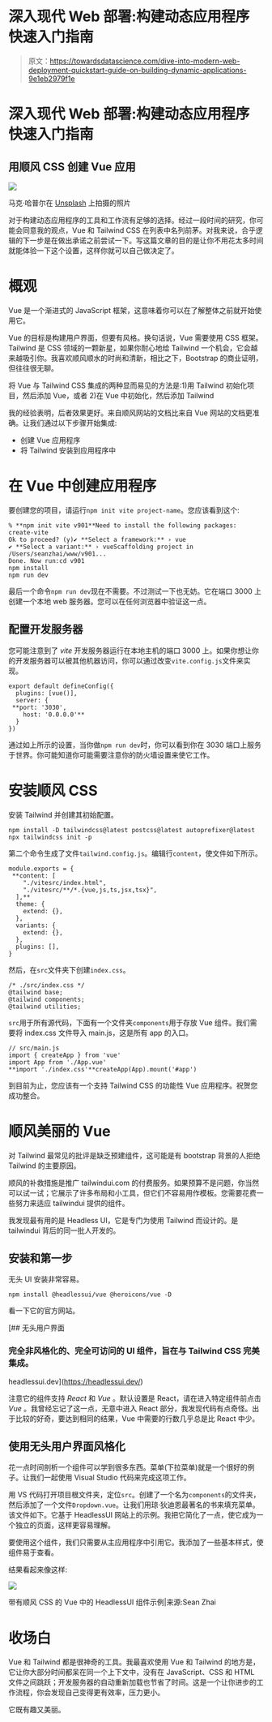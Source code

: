# 深入现代 Web 部署:构建动态应用程序快速入门指南

> 原文：<https://towardsdatascience.com/dive-into-modern-web-deployment-quickstart-guide-on-building-dynamic-applications-9e1eb2979f1e>

# 深入现代 Web 部署:构建动态应用程序快速入门指南

## 用顺风 CSS 创建 Vue 应用

![](img/33f1ec4971865034005e0e795f6fe946.png)

马克·哈普尔在 [Unsplash](https://unsplash.com?utm_source=medium&utm_medium=referral) 上拍摄的照片

对于构建动态应用程序的工具和工作流有足够的选择。经过一段时间的研究，你可能会同意我的观点，Vue 和 Tailwind CSS 在列表中名列前茅。对我来说，合乎逻辑的下一步是在做出承诺之前尝试一下。写这篇文章的目的是让你不用花太多时间就能体验一下这个设置，这样你就可以自己做决定了。

# 概观

Vue 是一个渐进式的 JavaScript 框架，这意味着你可以在了解整体之前就开始使用它。

Vue 的目标是构建用户界面，但要有风格。换句话说，Vue 需要使用 CSS 框架。Tailwind 是 CSS 领域的一颗新星，如果你耐心地给 Tailwind 一个机会，它会越来越吸引你。我喜欢顺风顺水的时尚和清新，相比之下，Bootstrap 的商业证明，但往往很无聊。

将 Vue 与 Tailwind CSS 集成的两种显而易见的方法是:1)用 Tailwind 初始化项目，然后添加 Vue，或者 2)在 Vue 中初始化，然后添加 Tailwind

我的经验表明，后者效果更好。来自顺风网站的文档比来自 Vue 网站的文档更准确。让我们通过以下步骤开始集成:

*   创建 Vue 应用程序
*   将 Tailwind 安装到应用程序中

# 在 Vue 中创建应用程序

要创建您的项目，请运行`npm init vite project-name`。您应该看到这个:

```
% **npm init vite v901**Need to install the following packages:
create-vite
Ok to proceed? (y)✔ **Select a framework:** › vue
✔ **Select a variant:** › vueScaffolding project in /Users/seanzhai/www/v901...
Done. Now run:cd v901
npm install
npm run dev
```

最后一个命令`npm run dev`现在不需要。不过测试一下也无妨。它在端口 3000 上创建一个本地 web 服务器。您可以在任何浏览器中验证这一点。

## 配置开发服务器

您可能注意到了 *vite* 开发服务器运行在本地主机的端口 3000 上。如果你想让你的开发服务器可以被其他机器访问，你可以通过改变`vite.config.js`文件来实现。

```
export default defineConfig({
  plugins: [vue()],
  server: {
 **port: '3030',
    host: '0.0.0.0'**
  }
})
```

通过如上所示的设置，当你做`npm run dev`时，你可以看到你在 3030 端口上服务于世界。你可能知道你可能需要注意你的防火墙设置来使它工作。

# 安装顺风 CSS

安装 Tailwind 并创建其初始配置。

```
npm install -D tailwindcss@latest postcss@latest autoprefixer@latest
npx tailwindcss init -p
```

第二个命令生成了文件`tailwind.config.js`。编辑行`content`，使文件如下所示。

```
module.exports = {
 **content: [
    "./vitesrc/index.html",
    "./vitesrc/**/*.{vue,js,ts,jsx,tsx}",
  ],**
  theme: {
    extend: {},
  },
  variants: {
    extend: {},
  },
  plugins: [],
}
```

然后，在`src`文件夹下创建`index.css`。

```
/* ./src/index.css */
@tailwind base;
@tailwind components;
@tailwind utilities;
```

`src`用于所有源代码，下面有一个文件夹`components`用于存放 Vue 组件。我们需要将 index.css 文件导入 main.js，这是所有 app 的入口。

```
// src/main.js
import { createApp } from 'vue'
import App from './App.vue'
**import './index.css'**createApp(App).mount('#app')
```

到目前为止，您应该有一个支持 Tailwind CSS 的功能性 Vue 应用程序。祝贺您成功整合。

# 顺风美丽的 Vue

对 Tailwind 最常见的批评是缺乏预建组件，这可能是有 bootstrap 背景的人拒绝 Tailwind 的主要原因。

顺风的补救措施是推广 tailwindui.com 的付费服务。如果预算不是问题，你当然可以试一试；它展示了许多布局和小工具，但它们不容易用作模板。您需要花费一些努力来适应 tailwindui 提供的组件。

我发现最有用的是 Headless UI，它是专门为使用 Tailwind 而设计的。是 tailwindui 背后的同一批人开发的。

## 安装和第一步

无头 UI 安装非常容易。

```
npm install @headlessui/vue @heroicons/vue -D
```

看一下它的官方网站。

[](https://headlessui.dev/) [## 无头用户界面

### 完全非风格化的、完全可访问的 UI 组件，旨在与 Tailwind CSS 完美集成。

headlessui.dev](https://headlessui.dev/) 

注意它的组件支持 *React* 和 *Vue* 。默认设置是 React，请在进入特定组件前点击 *Vue* 。我曾经忘记了这一点，无意中进入 React 部分，我发现代码有点奇怪。出于比较的好奇，要达到相同的结果，Vue 中需要的行数几乎总是比 React 中少。

## 使用无头用户界面风格化

花一点时间剖析一个组件可以学到很多东西。菜单(下拉菜单)就是一个很好的例子。让我们一起使用 Visual Studio 代码来完成这项工作。

用 VS 代码打开项目根文件夹，定位`src`。创建了一个名为`components`的文件夹，然后添加了一个文件`Dropdown.vue`。让我们用琼·狄迪恩最著名的书来填充菜单。该文件如下。它基于 HeadlessUI 网站上的示例。我把它简化了一点，使它成为一个独立的页面，这样更容易理解。

要使用这个组件，我们只需要从主应用程序中引用它。我添加了一些基本样式，使组件易于查看。

结果看起来像这样:

![](img/ca5923fb16c8572e835db0984607b913.png)

带有顺风 CSS 的 Vue 中的 HeadlessUI 组件示例|来源:Sean Zhai

# 收场白

Vue 和 Tailwind 都是很神奇的工具。我最喜欢使用 Vue 和 Tailwind 的地方是，它让你大部分时间都呆在同一个上下文中，没有在 JavaScript、CSS 和 HTML 文件之间跳跃；开发服务器的自动重新加载也节省了时间。这是一个让你进步的工作流程，你会发现自己变得更有效率，压力更小。

它既有趣又美丽。